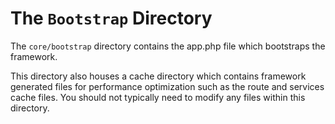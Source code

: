 # The `Bootstrap` Directory
The `core/bootstrap` directory contains the app.php file which bootstraps the framework.

This directory also houses a cache directory which contains framework generated files
for performance optimization such as the route and services cache files.
You should not typically need to modify any files within this directory.
